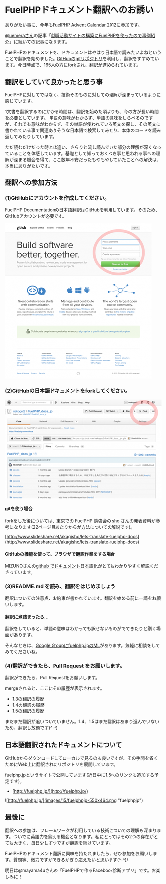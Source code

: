 # FuelPHPドキュメント翻訳へのお誘い

ありがたい事に、今年も[FuelPHP Advent Calendar 2012](http://atnd.org/events/33753)に参加です。

[@uemeraさん](https://twitter.com/uemera)の記事「[就職活動サイトの構築にFuelPHPを使ったので事例紹介](http://offerbox.jp/engineer/440/)」に続いての記事になります。

FuelPHPのドキュメントを、ドキュメントはやはり日本語で読みたいよねということで翻訳を始めました。[GitHubのgitリポジトリ](https://github.com/NEKOGET/FuelPHP_docs_jp/)を利用し、翻訳をすすめています。今日時点で、165人の方にforkされ、翻訳が進められています。

## 翻訳をしていて良かったと思う事

FuelPHPに対してではなく、技術そのものに対しての理解が深まっているように感じています。

1文書を翻訳するのにかかる時間は、翻訳を始めた頃よりも、今の方が長い時間を必要としています。
単語の意味がわからず、単語の意味をしらべるのですが、それでも意味がわからず、その単語が使われている英文を探し、その英文に書かれている事で関連ありそうな日本語で検索してみたり、本体のコードを読み返してみたりしています。

ただ読むだけだった時とは違い、さらりと流し読んでいた部分の理解が深くなっていることを体感しています。基礎として知っておくべき事と思われる事への理解が深まる機会を得て、ここ数年不安だったもやもやしていたことへの解決は、本当にありがたいです。

## 翻訳への参加方法

### (1)GitHubにアカウントを作成してください。

FuelPHP Documentationの日本語翻訳はGitHubを利用しています。そのため、GitHubアカウントが必要です。

![](images/15/github_signup1-472x500.png "github_signup")

### (2)GitHubの日本語ドキュメントをforkしてください。

![](images/15/fork-550x347.png "fork")

#### gitを使う場合

forkをした後については、東京での FuelPHP 勉強会の sho さんの発表資料が参考になります(22ページ目あたりからが方法についての解説です)。

[http://www.slideshare.net/akagisho/lets-translate-fuelphp-docs](http://www.slideshare.net/akagisho/lets-translate-fuelphp-docs)

#### GitHubの機能を使って、ブラウザで翻訳作業をする場合

MIZUNOさんの[github でドキュメント日本語化](http://ounziw.com/2011/12/01/github-localize/)がとてもわかりやすく解説くださっています。

### (3)README.md を読み、翻訳をはじめましょう

翻訳についての注意点、お約束が書かれています。翻訳を始める前に一読をお願いします。  

#### 翻訳に煮詰まったら…

翻訳をしていると、単語の意味はわかっても訳せないものがでてきたりと躓く場面があります。

そんなときは、[Google Groupにfuelphp.jpのML](https://groups.google.com/forum/?fromgroups#!forum/fuelphp_jp)があります。気軽に相談をしてみてくださいね。

### (4)翻訳ができたら、Pull Request をお願いします。

翻訳ができたら、Pull Requestをお願いします。

mergeされると、ここにその履歴が表示されます。

 - [1.3の翻訳の履歴](https://github.com/NEKOGET/FuelPHP_docs_jp/commits/1.3/develop_japanese)
 - [1.4の翻訳の履歴](https://github.com/NEKOGET/FuelPHP_docs_jp/commits/1.4/develop_japanese)
 - [1.5の翻訳の履歴](https://github.com/NEKOGET/FuelPHP_docs_jp/commits/1.5/develop_japanese)

まだまだ翻訳が追いついていません。1.4、1.5はまだ翻訳はあまり進んでいないため、翻訳し放題です(\^-\^)

## 日本語翻訳されたドキュメントについて

GitHubからダウンロードしてローカルで見るのも良いですが、その手間を省くためにWeb上に翻訳されたリポジトリを展開しています。

fuelphp.jpというサイトで公開しています(近日中に1.5へのリンクも追加する予定です)。

 - [http://fuelphp.jp/](http://fuelphp.jp/)

![http://fuelphp.jp/](images/15/fuelphpjp-550x464.png "fuelphpjp")

## 最後に

翻訳への参加は、フレームワークが利用している技術についての理解も深まります。ついでに英語力を鍛える機会となります。私にとってはその2つの存在がとても大きく、毎日少しずつですが翻訳を続けています。

FuelPHPのドキュメント翻訳に興味を持たれましたら、ぜひ参加をお願いします。質問等、微力ですができるかぎり応えたいと思います(\^-\^)/

明日は@mayama4uさんの「FuelPHPで作るFacebook診断アプリ」です。お楽しみに！

